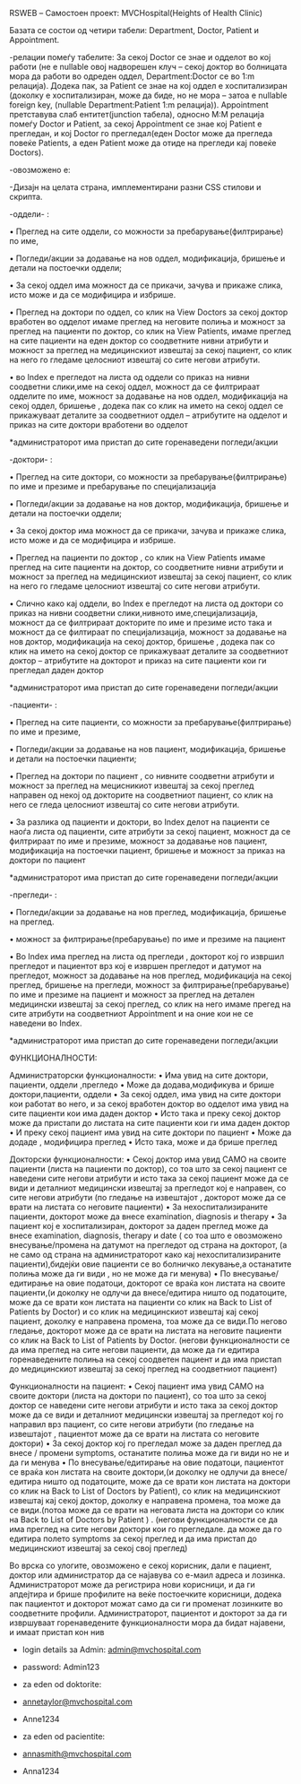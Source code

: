 RSWEB – Самостоен проект: MVCHospital(Heights of Health Clinic)

Базата се состои од четири табели: Department, Doctor, Patient и Аppointment. 

-релации помеѓу табелите:
За секој Doctor се знае и одделот во кој работи (не е nullable овој надворешен клуч – секој доктор во болницата мора да работи во одреден оддел, Department:Doctor се во 1:m релација). Додека пак, за Patient се знае на кој оддел е хоспитализиран (доколку е хоспитализиран, може да биде, но не мора – затоа е nullable foreign key, (nullable Department:Patient 1:m релација)). Appointment претставува слаб ентитет(junction табела), односно М:М релација помеѓу Doctor и Patient, за секој Appointment се знае кој Patient е прегледан, и кој Doctor го прегледал(еден Doctor може да прегледа повеќе Patients, a еден Patient може да отиде на прегледи кај повеќе Doctors). 

-овозможено е:

-Дизајн на целата страна, имплементирани разни CSS стилови и скрипта. 

-оддели- :

•	Преглед на сите оддели, со можности за пребарување(филтрирање) по име,

•	Погледи/акции за додавање на нов оддел, модификација, бришење и детали на постоечки оддели;

•	За секој оддел има можност да се прикачи, зачува и прикаже слика, исто може и да се модифицира и избрише.

•	Преглед на доктори по оддел, со клик на View Doctors за секој доктор вработен во одделот имаме преглед на неговите полиња и можност за преглед на пациенти по доктор, со клик на View Patients, имаме преглед на сите пациенти на еден доктор со соодветните нивни атрибути и можност за преглед на медицинскиот извештај за секој пациент, со клик на него го гледаме целосниот извештај со сите негови атрибути.

•	во Index е прегледот на листа од оддели со приказ на нивни соодветни слики,име на секој оддел, можност да се филтрираат одделите по име, можност за додавање на нов оддел, модификација на секој оддел, бришење , додека пак со клик на името на секој оддел се прикажуваат деталите за соодветниот оддел – атрибутите на одделот и приказ на сите доктори вработени во одделот

*администраторот има пристап до сите горенаведени погледи/акции


-доктори- :


•	Преглед на сите доктори, со можности за пребарување(филтрирање) по име и презиме и пребарување по специјализација

•	Погледи/акции за додавање на нов доктор, модификација, бришење и детали на постоечки оддели;

•	За секој доктор има можност да се прикачи, зачува и прикаже слика, исто може и да се модифицира и избрише.

•	Преглед на пациенти по доктор , со клик на View Patients имаме преглед на сите пациенти на доктор, со соодветните нивни атрибути и можност за преглед на медицинскиот извештај за секој пациент, со клик на него го гледаме целосниот извештај со сите негови атрибути.

•	Слично како кај оддели, во Index е прегледот на листа од доктори со приказ на нивни соодветни слики,нивното име,специјализација, можност да се филтрираат докторите по име и презиме исто така и можност да се филтираат по специјализација, можност за додавање на нов доктор, модификација на секој доктор, бришење , додека пак со клик на името на секој доктор се прикажуваат деталите за соодветниот доктор – атрибутите на докторот и приказ на сите пациенти кои ги прегледал даден доктор 

*администраторот има пристап до сите горенаведени погледи/акции


-пациенти- :



•	Преглед на сите пациенти, со можности за пребарување(филтрирање) по име и презиме,

•	Погледи/акции за додавање на нов пациент, модификација, бришење и детали на постоечки пациенти;

•	Преглед на доктори по пациент , со нивните соодветни атрибути и можност за преглед на мецисникиот извештај за секој преглед направен од некој од докторите на соодветниот пациент, со клик на него се гледа целосниот извештај со сите негови атрибути.

•	За разлика од пациенти и доктори, во Index делот на пациенти се наоѓа листа од пациенти, сите атрибути за секој пациент, можност да се филтрираат по име и презиме, можност за додавање нов пациент, модификација на постоечки пациент, бришење и можност за приказ на доктори по пациент

*администраторот има пристап до сите горенаведени погледи/акции


-прегледи- :

•	Погледи/акции за додавање на нов преглед, модификација, бришење на преглед.
 
• можност за филтрирање(пребарување) по име и презиме на пациент

•	Во Index има преглед на листа од прегледи , докторот кој го извршил прегледот и пациентот врз кој е извршен прегледот и датумот на прегледот, можност за додавање на нов преглед, модификација на секој преглед, бришење на прегледи, можност за филтрирање(пребарување) по име и презиме на пациент и можност за преглед на детален медицински извештај за секој преглед, со клик на него имаме прегед на сите атрибути на соодветниот Appointment и на оние кои не се наведени во Index.


*администраторот има пристап до сите горенаведени погледи/акции




ФУНКЦИОНАЛНОСТИ:



Администраторски функционалности:
•	Има увид на сите доктори, пациенти, оддели ,прегледо
•	Може да додава,модификува и брише доктори,пациенти, оддели 
•	За секој оддел, има увид на сите доктори кои работат во него, и за секој вработен доктор во одделот има увид на сите пациенти кои има даден доктор
•	Исто така и преку секој доктор може да пристапи до листата  на сите пациенти кои ги има даден доктор 
•	И преку секој пациент има увид на сите доктори по пациент
•	Може да додаде , модифицира преглед
•	Исто така, може и да брише преглед


Докторски функционалности:
•	Секој доктор има увид САМО на своите пациенти (листа на пациенти по доктор), со тоа што за секој пациент се наведени сите негови атрибути и исто така за секој пациент може да се види и деталниот медицински извештај за прегледот кој е направен, со сите негови атрибути (по гледање на извештајот , докторот може да се врати на листата со неговите пациенти)
•	За нехоспитализираните пациенти, докторот може да внесе examination, diagnosis и therapy
•	За пациент кој е хоспитализиран, докторот за даден преглед може да внесе examination, diagnosis, therapy и date ( со тоа што е овозможено внесување/промена на датумот на прегледот од страна на докторот, (а не само од страна на администраторот како кај нехоспитализираните пациенти),бидејќи овие пациенти се во болничко лекување,а останатите полиња може да ги види , но не може да ги менува)
•	По внесување/едитирање на овие податоци, докторот се враќа кон листата на своите пациенти,(и доколку не одлучи да внесе/едитира ништо од податоците, може да се врати кон листата на пациенти со клик на Back to List of Patients by Doctor) и со клик на медицинскиот извештај кај секој пациент, доколку е направена промена, тоа може да се види.По негово гледање, докторот може да се врати на листата на неговите пациенти со клик на Back to List of Patients by Doctor.
(негови функционалности се да има преглед на сите негови пациенти, да може да ги едитира горенаведените полиња на секој соодветен пациент и да има пристап до медицинскиот извештај за секој преглед на соодветниот пациент)




Функционалности на пациент:
•	Секој пациент има увид САМО на своите доктори (листа на доктори по пациент), со тоа што за секој доктор се наведени сите негови атрибути и исто така за секој доктор може да се види и деталниот медицински извештај за прегледот кој го направил врз пациент, со сите негови атрибути (по гледање на извештајот , пациентот може да се врати на листата со неговите доктори)
•	За секој доктор кој го прегледал може за даден преглед да внесе / промени symptoms, останатите полиња може да ги види но не и да ги менува
•	По внесување/едитирање на овие податоци, пациентот се враќа кон листата на своите доктори,(и доколку не одлучи да внесе/едитира ништо од податоците, може да се врати кон листата на доктори со клик на Back to List of Doctors by Patient), со клик на медицинскиот извештај кај секој доктор, доколку е направена промена, тоа може да се види.(потоа може да се врати на неговата листа на доктори со клик на Back to List of Doctors by Patient ) .
(негови функционалности се да има преглед на сите негови доктори кои го прегледале. да може да го едитира полето symptoms за секој преглед и да има пристап до медицинскиот извештај за секој свој преглед) 





Во врска со улогите, овозможено е секој корисник, дали е пациент, доктор или администратор да се најавува со е-маил адреса и лозинка. Администраторот може да регистрира нови корисници, и да ги апдејтира и брише профилите на веќе постоечките корисници, додека пак пациентот и докторот можат само да си ги променат лозинките во соодветните профили. Администраторот, пациентот и докторот за да ги извршуваат горенаведените функционалности  мора да бидат најавени, и имаат пристап кон нив


* login details за Admin:
admin@mvchospital.com
* password:
Admin123

* za eden od doktorite:
* annetaylor@mvchospital.com
* Anne1234

* za eden od pacientite:
* annasmith@mvchospital.com
* Anna1234

